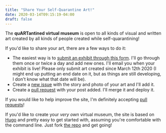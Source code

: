 ```yaml
---
title: "Share Your Self-Quarantine Art!"
date: 2020-03-14T09:15:19-04:00
draft: false
---
```


The **quARTantined virtual museum** is open to all kinds of visual and written art created by all kinds of people created while self-quarantining!

If you'd like to share your art, there are a few ways to do it:

* The easiest way is to [submit an exhibit through this form](https://forms.gle/ZNNjFBqLyJm5tMkX8). I'll go through them once or twice a day and add new ones. I'll email you when your exhibit is live! Please only submit art created since March 12th 2020 (I might end up putting an end date on it, but as things are still developing, I don't know what that date will be).
* Create a [new issue](https://github.com/kplawver/quartantined/issues/new) with the story and photo of your art and I'll add it.
* Create a [pull request](https://github.com/kplawver/quartantined/) with your post added. I'll merge it and deploy it.

If you would like to help improve the site, I'm definitely accepting [pull requests](https://github.com/kplawver/quartantined)!

If you'd like to create your *very own* virtual museum, the site is based on [Hugo](https://gohugo.io) and pretty easy to get started with, assuming you're comfortable with the command line.  Just fork [the repo](https://github.com/kplawver/quartantined) and get going!
